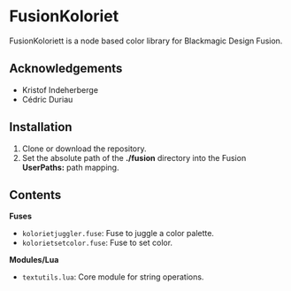 # FusionKoloriet

FusionKoloriett is a node based color library for Blackmagic Design Fusion.

## Acknowledgements

- Kristof Indeherberge
- Cédric Duriau

## Installation

1. Clone or download the repository.
2. Set the absolute path of the **./fusion** directory into the Fusion
   **UserPaths:** path mapping.

## Contents

**Fuses**

- `kolorietjuggler.fuse`: Fuse to juggle a color palette.
- `kolorietsetcolor.fuse`: Fuse to set color.

**Modules/Lua**

- `textutils.lua`: Core module for string operations.
